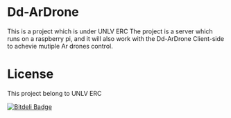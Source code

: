 # Dd-ArDrone
This is a project which is under UNLV ERC
The project is a server which runs on a raspberry pi, and it will also work with the Dd-ArDrone Client-side to achevie mutiple Ar drones control.

# License 
This project belong to UNLV ERC


[![Bitdeli Badge](https://d2weczhvl823v0.cloudfront.net/Daomaster/dd-ardrone/trend.png)](https://bitdeli.com/free "Bitdeli Badge")

